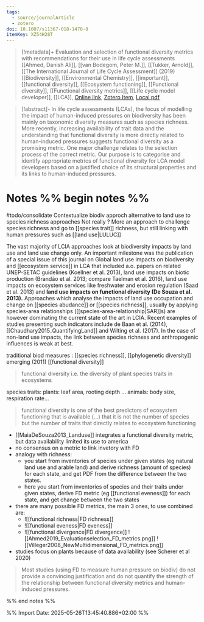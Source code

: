```yaml
---
tags:
  - source/journalArticle
  - zotero
doi: 10.1007/s11367-018-1470-8
itemKey: XZ54H28T
---
```

>[!metadata]+
> Evaluation and selection of functional diversity metrics with recommendations for their use in life cycle assessments
> [[Ahmed, Danish Ali]], [[van Bodegom, Peter M.]], [[Tukker, Arnold]], 
> [[The International Journal of Life Cycle Assessment]] (2019)
> [[Biodiversity]], [[Environmental Chemistry]], [[important]], [[functional diversity]], [[Ecosystem functioning]], [[Functional diversity]], [[Functional diversity metrics]], [[Life cycle model developer]], [[LCA]], 
> [Online link](https://doi.org/10.1007/s11367-018-1470-8), [Zotero Item](zotero://select/library/items/XZ54H28T), [Local pdf](file://C:/Users/aburg/Documents/references/zotero/storage/7MQRZISG/Ahmed2019_Evaluationselection.pdf), 

>[!abstract]-
>In life cycle assessments (LCAs), the focus of modelling the impact of human-induced pressures on biodiversity has been mainly on taxonomic diversity measures such as species richness. More recently, increasing availability of trait data and the understanding that functional diversity is more directly related to human-induced pressures suggests functional diversity as a promising metric. One major challenge relates to the selection process of the correct metric. Our purpose is to categorise and identify appropriate metrics of functional diversity for LCA model developers based on a justified choice of its structural properties and its links to human-induced pressures.

# Notes %% begin notes %% 
#todo/consolidate
Contextualize biodiv approch alternative to land use to species richness approaches
Not really ? More an approach to challenge species richness and go to [[species trait]] richness, but still linking with human pressures such as [[land use|LULUC]]

The vast majority of LCIA approaches look at biodiversity impacts by land use and land use change only. An important milestone was the publication of a special issue of this journal on Global land use impacts on biodiversity and [[ecosystem service]] in LCA that included a.o. papers on related UNEP-SETAC guidelines (Koellner et al. 2013), land use impacts on biotic production (Brandão et al. 2013; compare Taelman et al. 2016), land use  impacts on ecosystem services like freshwater and erosion regulation (Saad et al. 2013) and **land use impacts on functional diversity (De Souza et al. 2013).** Approaches which analyse the impacts of land use occupation and change on [[species abudance]] or [[species richness]], usually by applying species-area relationships ([[species-area-relationship|SAR]]s) are however dominating the current state of the art in LCIA. Recent examples of studies presenting such indicators include de Baan et al. (2014), [[Chaudhary2015_QuantifyingLand]] and Wilting et al. (2017). In the case of non-land use impacts, the link between species richness and anthropogenic influences is weak at best.

traditional biod measures : [[species richness]], [[phylogenetic diversity]]
emerging (2011) [[functional diversity]]
> functional diversity i.e. the diversity of plant species traits in ecosystems

species traits: plants: leaf area, rooting depth ... animals: body size, respiration rate...

> functional diversity is one of the best predictors of ecosystem functioning that is available (...) that it is not the number of species but the number of traits that directly relates to ecosystem functioning

- [[MaiaDeSouza2013_Landuse]] integrates a functional diversity metric, but data availability limited its use to america
- no consensus on a metric to link invetory with FD
- analogy with richness: 
	- you start from inventories of species under given states (eg natural land use and arable land) and derive richness (amount of species) for each state, and get PDF from the difference between the two states.
	- here you start from inventories of species and their traits under given states, derive FD metric (eg [[functional eveness]]) for each state, and get change between the two states
- there are many possible FD metrics, the main 3 ones, to use combined are:
	- ![[functional richness|FD richness]]
	- ![[functional eveness|FD eveness]]
	- ![[functional divergence|FD divergence]]
![[Ahmed2019_Evaluationselection_FD_metrics.png]]
![[Villeger2008_NewMultidimensional_FD_metrics.png]]
- studies focus on plants because of data availability (see Scherer et al 2020)
> Most studies (using FD to measure human pressure on biodiv) do not provide a convincing justification and do not quantify the strength of the relationship between functional diversity metrics and human-induced pressures.

%% end notes %%




%% Import Date: 2025-05-26T13:45:40.886+02:00 %%
